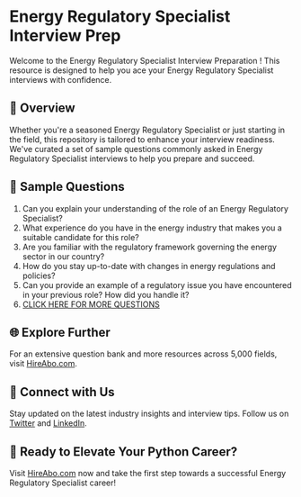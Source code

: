 # Energy Regulatory Specialist Interview Prep

Welcome to the Energy Regulatory Specialist Interview Preparation ! This resource is designed to help you ace your Energy Regulatory Specialist interviews with confidence.

## 🚀 Overview

Whether you're a seasoned Energy Regulatory Specialist or just starting in the field, this repository is tailored to enhance your interview readiness. We've curated a set of sample questions commonly asked in Energy Regulatory Specialist interviews to help you prepare and succeed.

## 📝 Sample Questions

1. Can you explain your understanding of the role of an Energy Regulatory Specialist?
2. What experience do you have in the energy industry that makes you a suitable candidate for this role?
3. Are you familiar with the regulatory framework governing the energy sector in our country?
4. How do you stay up-to-date with changes in energy regulations and policies?
5. Can you provide an example of a regulatory issue you have encountered in your previous role? How did you handle it?
6. [CLICK HERE FOR MORE QUESTIONS](https://hireabo.com/job/20_1_40/Energy%20Regulatory%20Specialist)

## 🌐 Explore Further

For an extensive question bank and more resources across 5,000 fields, visit [HireAbo.com](https://www.hireabo.com).

## 📱 Connect with Us

Stay updated on the latest industry insights and interview tips. Follow us on [Twitter](https://twitter.com/hireabo) and [LinkedIn](https://www.linkedin.com/in/hire-abo-3609972a8/).

## 🚀 Ready to Elevate Your Python Career?

Visit [HireAbo.com](https://www.hireabo.com) now and take the first step towards a successful Energy Regulatory Specialist career!